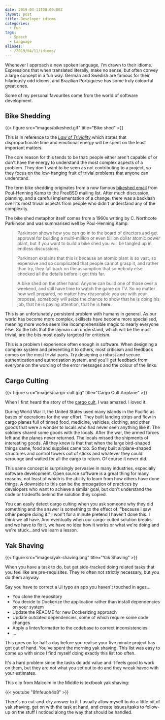 ```yaml
---
date: 2019-04-11T00:00:00Z
layout: post
title: Developer idioms
categories:
  - Fun
tags:
  - Speech
  - Language
aliases:
  - /2019/04/11/idioms/
---
```


Whenever I approach a new spoken language, I'm drawn to their idioms.
Expressions that when translated literally, make no sense, but often convey
a large concept in a fun way. German and Swedish are famous for their hilariously
odd idioms, and Brazilian Portuguese has some truly colourful great ones.

Some of my personal favourites come from the world of software development.

<!--more-->

## Bike Shedding

{{< figure src="images/bikeshed.gif" title="Bike shed" >}}

This is in reference to the *[Law of Triviality]* which states that disproportionate
time and emotional energy will be spent on the least important matters.

The core reason for this tends to be that: people either aren't capable of or
don't have the energy to understand the most complex aspects of a problem.
They don't want to be seen as not contributing to a project, so they focus
on the low-hanging fruit of trivial problems that anyone can understand.

The term bike shedding originates from a now famous [bikeshed email] from
Poul-Henning Kamp to the FreeBSD mailing list. After much discussion, planning,
and a careful implementation of a change, there was a backlash over its most
trivial aspects from people who didn't understand any of the complexity.

The bike shed metaphor itself comes from a 1960s writing by C. Northcote Parkinson
and was summarised well by Poul-Henning Kamp:

> Parkinson shows how you can go in to the board of directors and
get approval for building a multi-million or even billion dollar
atomic power plant, but if you want to build a bike shed you will
be tangled up in endless discussions.
>
> Parkinson explains that this is because an atomic plant is so vast,
so expensive and so complicated that people cannot grasp it, and
rather than try, they fall back on the assumption that somebody
else checked all the details before it got this far.
>
> A bike shed on the other hand.  Anyone can build one of those over
a weekend, and still have time to watch the game on TV.  So no
matter how well prepared, no matter how reasonable you are with
your proposal, somebody will seize the chance to show that he is
doing his job, that he is paying attention, that he is __here__.

This is an unfortunately persistent problem with humans in general. As our world
has become more complex, skillsets have become more specialised, meaning more
works seem like incomprehensible magic to nearly everyone else.
So the bits that the layman can understand, which will be the most trivial,
are the bits most easily targeted for criticism.

This is a problem I experience often enough in software. When designing a complex
system and presenting it to others, most criticism and feedback comes on the
most trivial parts. Try designing a robust and secure authentication and
authorisation system, and you'll get feedback from everyone on the wording of the
error messages and the colour of the links.


## Cargo Culting

{{< figure src="images/cargo-cult.jpg" title="Cargo Cult Airplane" >}}

When I first heard the story of the [cargo cult], I was amazed. I loved it.

During World War II, the United States used many islands in the Pacific as
bases of operations for the war effort. They built landing strips and flew in
cargo planes full of tinned food, medicine, vehicles, clothing, and other goods
that were a wonder to locals who had never seen anything like it. The soldiers
shared some goods with the locals. After the war, the armed forces left and the
planes never returned. The locals missed the shipments of interesting goods.
All they knew is that that when the large bird-shaped things came,
food and supplies came too. So they built airplane-shaped
structures and control towers out of sticks and whatever they could scrounge and
waited for all the cargo to return. Of course it never did.

This same concept is surprisingly pervasive in many industries, especially software development.
Open source software is a great thing for many reasons, not least of which is the
ability to learn from how others have done things. A downside to this can be
the propagation of practices by developers who want to achieve a similar goal,
but don't understand the code or tradeoffs behind the solution they copied.

You can easily detect cargo culting when you ask someone why they did something
and the answer is something to the effect of: "because I saw other people doing it."
I won't for a minute pretend I haven't done this. I think we all have. And eventually
when our cargo-culted solution breaks and we have to fix it, we have no idea how it
works or what we're doing and we're stuck...and we learn a lesson.


## Yak Shaving

{{< figure src="images/yak-shaving.png" title="Yak Shaving" >}}

When you have a task to do, but get side-tracked doing related tasks that you
feel like are pre-requisites. They're often not strictly necessary, but you do them
anyway.

Say you have to correct a UI typo an app you haven't touched in ages...

* You clone the repository
* You decide to Dockerize the application rather than install dependencies on your system
* Update the README for new Dockerizing approach
* Update outdated dependencies, some of which require some code changes
* Apply a linter/formatter to the codebase to correct inconsistencies
* ...

This goes on for half a day before you realise your five minute project has got out
of hand. You've spent the morning yak shaving. This list was easy to come up with
since I find myself doing exactly this list too often.

It's a hard problem since the tasks do add value and it feels good to work on them,
but they are not what you set out to do and they wreak havoc with your estimates.

This clip from Malcolm in the Middle is textbook yak shaving:

{{< youtube "8fnfeuoh4s8" >}}

There's no cut-and-dry answer to it. I usually allow myself to do a little bit of
yak shaving, get on with the task at hand, and create issues/tasks to follow-up
on the stuff I noticed along the way that should be handled.


[Law of Triviality]: https://en.wikipedia.org/wiki/Law_of_triviality
[bikeshed email]: http://phk.freebsd.dk/sagas/bikeshed/
[Cargo cult]: https://en.wikipedia.org/wiki/Cargo_cult
